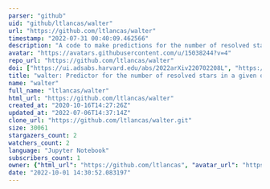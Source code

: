 ```yaml
---
parser: "github"
uid: "github/ltlancas/walter"
url: "https://github.com/ltlancas/walter"
timestamp: "2022-07-31 00:40:09.462566"
description: "A code to make predictions for the number of resolved stars in a given observation with the future Nancy Grace Roman Space Telescope (RST)"
avatar: "https://avatars.githubusercontent.com/u/15038244?v=4"
repo_url: "https://github.com/ltlancas/walter"
doi: ["https://ui.adsabs.harvard.edu/abs/2022arXiv220702208L", "https://ui.adsabs.harvard.edu/abs/2022ascl.soft07019L/abstract"]
title: "walter: Predictor for the number of resolved stars in a given observation from RST"
name: "walter"
full_name: "ltlancas/walter"
html_url: "https://github.com/ltlancas/walter"
created_at: "2020-10-16T14:27:26Z"
updated_at: "2022-07-06T14:37:14Z"
clone_url: "https://github.com/ltlancas/walter.git"
size: 30061
stargazers_count: 2
watchers_count: 2
language: "Jupyter Notebook"
subscribers_count: 1
owner: {"html_url": "https://github.com/ltlancas", "avatar_url": "https://avatars.githubusercontent.com/u/15038244?v=4", "login": "ltlancas", "type": "User"}
date: "2022-10-01 14:30:52.083197"
---
```

